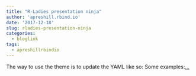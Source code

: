 ```yaml
---
title: "R-Ladies presentation ninja"
author: 'apreshill.rbind.io'
date: '2017-12-18'
slug: rladies-presentation-ninja
categories:
  - bloglink
tags:
  - apreshillrbindio
---
```


The way to use the theme is to update the YAML like so: Some examples:[... <i class="fas fa-external-link-alt"></i>](https://alison.rbind.io/post/r-ladies-slides/)

